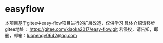 # easyflow

本项目基于gitee中easy-flow项目进行的扩展改造，仅供学习
具体介绍请移步gitee地址： https://gitee.com/xiaoka2017/easy-flow.git
若侵权，请告知，即删，邮箱：luopengy0642@qq.com

